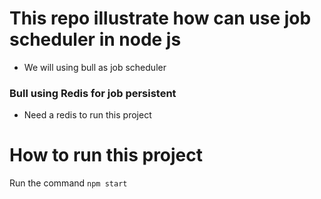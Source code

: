 # This repo illustrate how can use job scheduler in node js

- We will using bull as job scheduler

### Bull using Redis for job persistent

- Need a redis to run this project

# How to run this project

Run the command `npm start`
